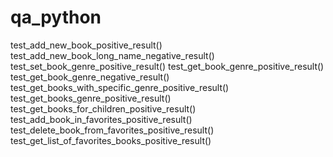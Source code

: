 # qa_python
test_add_new_book_positive_result()
test_add_new_book_long_name_negative_result()
test_set_book_genre_positive_result()
test_get_book_genre_positive_result()
test_get_book_genre_negative_result()
test_get_books_with_specific_genre_positive_result()
test_get_books_genre_positive_result()
test_get_books_for_children_positive_result()
test_add_book_in_favorites_positive_result()
test_delete_book_from_favorites_positive_result()
test_get_list_of_favorites_books_positive_result()

